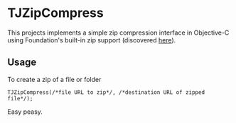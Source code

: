 # TJZipCompress

This projects implements a simple zip compression interface in Objective-C using Foundation's built-in zip support (discovered [here](https://twitter.com/steipete/status/1331670439471554560)).

## Usage

To create a zip of a file or folder

```objc
TJZipCompress(/*file URL to zip*/, /*destination URL of zipped file*/);
```

Easy peasy.
